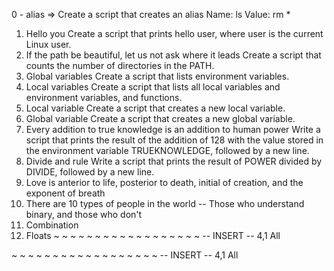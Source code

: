 0 - alias => Create a script that creates an alias Name: ls Value: rm *
1. Hello you Create a script that prints hello user, where user is the current Linux user.
3. If the path be beautiful, let us not ask where it leads Create a script that counts the number of directories in the PATH.
4. Global variables Create a script that lists environment variables.
5. Local variables Create a script that lists all local variables and environment variables, and functions.
6. Local variable Create a script that creates a new local variable.
7. Global variable Create a script that creates a new global variable.
8. Every addition to true knowledge is an addition to human power Write a script that prints the result of the addition of 128 with the value stored in the environment variable TRUEKNOWLEDGE, followed by a new line.
9. Divide and rule Write a script that prints the result of POWER divided by DIVIDE, followed by a new line.
10. Love is anterior to life, posterior to death, initial of creation, and the exponent of breath
11. There are 10 types of people in the world -- Those who understand binary, and those who don't
12. Combination
13. Floats
~
~
~
~
~
~
~
~
~
~
~
~
~
~
~
~
~
~
-- INSERT --                                                                                    4,1           All

~
~
~
~
~
~
~
~
~
~
~
~
~
~
~
~
~
~
-- INSERT --                                                                                    4,1           All

